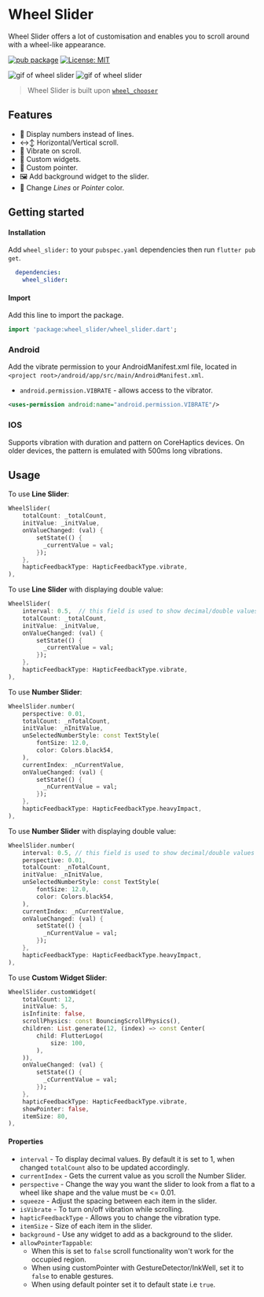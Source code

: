 # Wheel Slider

Wheel Slider offers a lot of customisation and enables you to scroll around with a wheel-like appearance.

[![pub package](https://img.shields.io/pub/v/wheel_slider)](https://pub.dev/packages/wheel_slider) [![License: MIT](https://img.shields.io/badge/License-MIT-green.svg)](https://choosealicense.com/licenses/mit/)

![gif of wheel slider](https://media.giphy.com/media/2NHFjGDJ9AZsQL02SD/giphy.gif)
![gif of wheel slider](https://media.giphy.com/media/v1.Y2lkPTc5MGI3NjExdnd3cHZxeXpoNHUzOHZkY2c5ZjczY3Y5cmNoNTUwaGFxc2ZoZ2lwdCZlcD12MV9pbnRlcm5hbF9naWZfYnlfaWQmY3Q9Zw/m7yxCFXyJZIAOWTSI2/giphy.gif)

> Wheel Slider is built upon [`wheel_chooser`](https://pub.dev/packages/wheel_chooser)

## Features

* 🔢 Display numbers instead of lines.
* ↔↕ Horizontal/Vertical scroll.
* 📳 Vibrate on scroll.
* 🔧 Custom widgets.
* 🔧 Custom pointer.
* 🖼️ Add background widget to the slider.
* 🎨 Change _Lines_ or _Pointer_ color.

## Getting started

#### Installation

Add `wheel_slider:` to your `pubspec.yaml` dependencies then run `flutter pub get`.

```yaml
  dependencies:
    wheel_slider:
```
#### Import
Add this line to import the package.

```dart 
import 'package:wheel_slider/wheel_slider.dart';
```

### Android

Add the vibrate permission to your AndroidManifest.xml file, located in `<project root>/android/app/src/main/AndroidManifest.xml`.

* `android.permission.VIBRATE` - allows access to the vibrator.

```xml
<uses-permission android:name="android.permission.VIBRATE"/>
```

### IOS

Supports vibration with duration and pattern on CoreHaptics devices. On older devices, the pattern is emulated with 500ms long vibrations.

## Usage

To use __Line Slider__:

```dart
WheelSlider(
    totalCount: _totalCount,
    initValue: _initValue,
    onValueChanged: (val) {
        setState(() {
          _currentValue = val;
        });
    },
    hapticFeedbackType: HapticFeedbackType.vibrate,
),
```

To use __Line Slider__ with displaying double value:

```dart
WheelSlider(
    interval: 0.5,  // this field is used to show decimal/double values
    totalCount: _totalCount,
    initValue: _initValue,
    onValueChanged: (val) {
        setState(() {
          _currentValue = val;
        });
    },
    hapticFeedbackType: HapticFeedbackType.vibrate,
),
```

To use __Number Slider__:

```dart
WheelSlider.number(
    perspective: 0.01,
    totalCount: _nTotalCount,
    initValue: _nInitValue,
    unSelectedNumberStyle: const TextStyle(
        fontSize: 12.0,
        color: Colors.black54,
    ),
    currentIndex: _nCurrentValue,
    onValueChanged: (val) {
        setState(() {
          _nCurrentValue = val;
        });
    },
    hapticFeedbackType: HapticFeedbackType.heavyImpact,
),
```

To use __Number Slider__ with displaying double value:

```dart
WheelSlider.number(
    interval: 0.5, // this field is used to show decimal/double values
    perspective: 0.01,
    totalCount: _nTotalCount,
    initValue: _nInitValue,
    unSelectedNumberStyle: const TextStyle(
        fontSize: 12.0,
        color: Colors.black54,
    ),
    currentIndex: _nCurrentValue,
    onValueChanged: (val) {
        setState(() {
          _nCurrentValue = val;
        });
    },
    hapticFeedbackType: HapticFeedbackType.heavyImpact,
),
```

To use __Custom Widget Slider__:

```dart
WheelSlider.customWidget(
    totalCount: 12,
    initValue: 5,
    isInfinite: false,
    scrollPhysics: const BouncingScrollPhysics(),
    children: List.generate(12, (index) => const Center(
        child: FlutterLogo(
            size: 100,
        ),
    )),
    onValueChanged: (val) {
        setState(() {
          _cCurrentValue = val;
        });
    },
    hapticFeedbackType: HapticFeedbackType.vibrate,
    showPointer: false,
    itemSize: 80,
),
```

#### Properties

* `interval` - To display decimal values. By default it is set to 1, when changed `totalCount` also to be updated accordingly.
* `currentIndex` - Gets the current value as you scroll the Number Slider.
* `perspective` - Change the way you want the slider to look from a flat to a wheel like shape and the value must be <= 0.01.
* `squeeze` - Adjust the spacing between each item in the slider.
* `isVibrate` - To turn on/off vibration while scrolling.
* `hapticFeedbackType` - Allows you to change the vibration type.
* `itemSize` - Size of each item in the slider.
* `background` - Use any widget to add as a background to the slider.
* `allowPointerTappable`:
  * When this is set to `false` scroll functionality won't work for the occupied region.
  * When using customPointer with GestureDetector/InkWell, set it to `false` to enable gestures.
  * When using default pointer set it to default state i.e `true`.